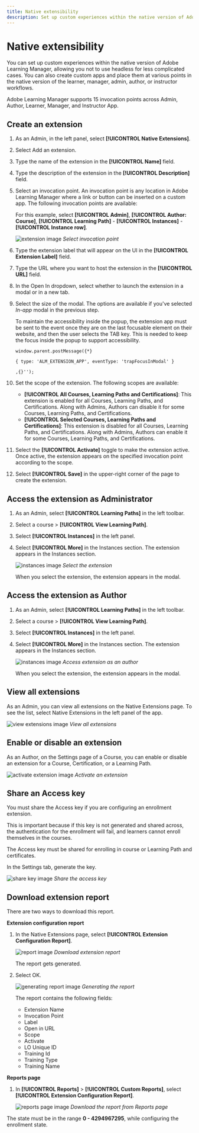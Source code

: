 ```yaml
---
title: Native extensibility
description: Set up custom experiences within the native version of Adobe Learning Manager, allowing you not to use headless for less complicated cases.
---
```

# Native extensibility

You can set up custom experiences within the native version of Adobe Learning Manager, allowing you not to use headless for less complicated cases. You can also create custom apps and place them at various points in the native version of the learner, manager, admin, author, or instructor workflows.

Adobe Learning Manager supports 15 invocation points across Admin, Author, Learner, Manager, and Instructor App.

## Create an extension

1. As an Admin, in the left panel, select **[!UICONTROL Native Extensions]**.
1. Select Add an extension.
1. Type the name of the extension in the **[!UICONTROL Name]** field.
1. Type the description of the extension in the **[!UICONTROL Description]** field.
1. Select an invocation point. An invocation point is any location in Adobe Learning Manager where a link or button can be inserted on a custom app. The following invocation points are available:

   For this example, select **[!UICONTROL Admin]**, **[!UICONTROL Author: Course]**, **[!UICONTROL Learning Path]** - **[!UICONTROL Instances]** - **[!UICONTROL Instance row]**.

   ![extension image](assets/list-native-extensions.png)
   *Select invocation point*

1. Type the extension label that will appear on the UI in the **[!UICONTROL Extension Label]** field.
1. Type the URL where you want to host the extension in the **[!UICONTROL URL]** field.
1. In the Open In dropdown, select whether to launch the extension in a modal or in a new tab.
1. Select the size of the modal. The options are available if you've selected *In-app* modal in the previous step.

   To maintain the accessibility inside the popup, the extension app must be sent to the event once they are on the last focusable element on their website, and then the user selects the TAB key. This is needed to keep the focus inside the popup to support accessibility.

   ```
   window.parent.postMessage({*}

   { type: 'ALM_EXTENSION_APP', eventType: 'trapFocusInModal' }

   ,{}'');
   ```

1. Set the scope of the extension. The following scopes are available:

   * **[!UICONTROL All Courses, Learning Paths and Certifications]**: This extension is enabled for all Courses, Learning Paths, and Certifications. Along with Admins, Authors can disable it for some Courses, Learning Paths, and Certifications.
   * **[!UICONTROL Selected Courses, Learning Paths and Certifications]**: This extension is disabled for all Courses, Learning Paths, and Certifications. Along with Admins, Authors can enable it for some Courses, Learning Paths, and Certifications.

1. Select the **[!UICONTROL Activate]** toggle to make the extension active. Once active, the extension appears on the specified invocation point according to the scope.
1. Select **[!UICONTROL Save]** in the upper-right corner of the page to create the extension.

## Access the extension as Administrator

1. As an Admin, select **[!UICONTROL Learning Paths]** in the left toolbar.
1. Select a course > **[!UICONTROL View Learning Path]**.
1. Select **[!UICONTROL Instances]** in the left panel.
1. Select **[!UICONTROL More]** in the Instances section. The extension appears in the Instances section.

   ![instances image](assets/instances-extension.png)
   *Select the extension*

   When you select the extension, the extension appears in the modal.

## Access the extension as Author

1. As an Admin, select **[!UICONTROL Learning Paths]** in the left toolbar.
1. Select a course > **[!UICONTROL View Learning Path]**.
1. Select **[!UICONTROL Instances]** in the left panel.
1. Select **[!UICONTROL More]** in the Instances section. The extension appears in the Instances section.

   ![instances image](assets/instances-extension.png)
   *Access extension as an author*

   When you select the extension, the extension appears in the modal.

## View all extensions

As an Admin, you can view all extensions on the Native Extensions page. To see the list, select Native Extensions in the left panel of the app.

![view extensions image](assets/view-extensions.png)
*View all extensions*

## Enable or disable an extension

As an Author, on the Settings page of a Course, you can enable or disable an extension for a Course, Certification, or a Learning Path.

![activate extension image](assets/activate-extension.png)
*Activate an extension*

## Share an Access key

You must share the Access key if you are configuring an enrollment extension.

This is important because if this key is not generated and shared across, the authentication for the enrollment will fail, and learners cannot enroll themselves in the courses.

The Access key must be shared for enrolling in course or Learning Path and certificates.

In the Settings tab, generate the key.

![share key image](assets/share-extension.png)
*Share the access key*

## Download extension report

There are two ways to download this report.

**Extension configuration report**

1. In the Native Extensions page, select **[!UICONTROL Extension Configuration Report]**.

   ![report image](assets/extension-config-report.png)
   *Download extension report*

   The report gets generated. 

1. Select OK.

   ![generating report image](assets/generating-report.png)
   *Generating the report*

   The report contains the following fields:

   * Extension Name           
   * Invocation Point           
   * Label   
   * Open in URL     
   * Scope  
   * Activate
   * LO Unique ID   
   * Training Id       
   * Training Type   
   * Training Name

**Reports page**

1. In **[!UICONTROL Reports]** > **[!UICONTROL Custom Reports]**, select **[!UICONTROL Extension Configuration Report]**.

   ![reports page image](assets/extension-report-page.png)
   *Download the report from Reports page*

The state must be in the range **0 - 4294967295**, while configuring the enrollment state.
